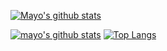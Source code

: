 [![Mayo's github stats](https://github-readme-stats.vercel.app/api/top-langs/?username=Mayo60&layout=compact)](https://github.com/anuraghazra/github-readme-stats)

[![mayo's github stats](https://github-readme-stats.vercel.app/api?username=Mayo60&include_all_commits=true)](https://github.com/anuraghazra/github-readme-stats)
[![Top Langs](https://github-readme-stats.vercel.app/api/top-langs/?username=d3marko&exclude_repo=github-readme-stats,anuraghazra.github.io)](https://github.com/anuraghazra/github-readme-stats)
